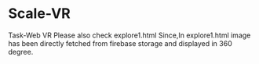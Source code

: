 # Scale-VR
Task-Web VR
Please also check explore1.html
Since,In explore1.html image has been directly fetched from firebase storage and displayed in 360 degree. 
